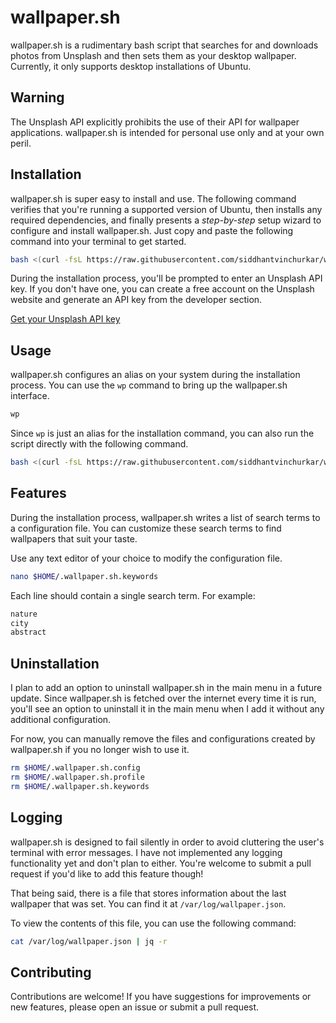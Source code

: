 # wallpaper.sh

wallpaper.sh is a rudimentary bash script that searches for and downloads photos from Unsplash and then sets them as your desktop wallpaper. Currently, it only supports desktop installations of Ubuntu.

## Warning

The Unsplash API explicitly prohibits the use of their API for wallpaper applications. wallpaper.sh is intended for personal use only and at your own peril.

## Installation

wallpaper.sh is super easy to install and use. The following command verifies that you're running a supported version of Ubuntu, then installs any required dependencies, and finally presents a _step-by-step_ setup wizard to configure and install wallpaper.sh. Just copy and paste the following command into your terminal to get started.

```bash
bash <(curl -fsL https://raw.githubusercontent.com/siddhantvinchurkar/wallpaper.sh/refs/heads/master/wallpaper.sh)
```

During the installation process, you'll be prompted to enter an Unsplash API key. If you don't have one, you can create a free account on the Unsplash website and generate an API key from the developer section.

[Get your Unsplash API key](https://unsplash.com/developers "Get your Unsplash API key")

## Usage

wallpaper.sh configures an alias on your system during the installation process. You can use the `wp` command to bring up the wallpaper.sh interface.

```bash
wp
```

Since `wp` is just an alias for the installation command, you can also run the script directly with the following command.

```bash
bash <(curl -fsL https://raw.githubusercontent.com/siddhantvinchurkar/wallpaper.sh/refs/heads/master/wallpaper.sh)
```

## Features

During the installation process, wallpaper.sh writes a list of search terms to a configuration file. You can customize these search terms to find wallpapers that suit your taste.

Use any text editor of your choice to modify the configuration file.

```bash
nano $HOME/.wallpaper.sh.keywords
```

Each line should contain a single search term. For example:

```bash
nature
city
abstract
```

## Uninstallation

I plan to add an option to uninstall wallpaper.sh in the main menu in a future update. Since wallpaper.sh is fetched over the internet every time it is run, you'll see an option to uninstall it in the main menu when I add it without any additional configuration.

For now, you can manually remove the files and configurations created by wallpaper.sh if you no longer wish to use it.

```bash
rm $HOME/.wallpaper.sh.config
rm $HOME/.wallpaper.sh.profile
rm $HOME/.wallpaper.sh.keywords
```

## Logging

wallpaper.sh is designed to fail silently in order to avoid cluttering the user's terminal with error messages. I have not implemented any logging functionality yet and don't plan to either. You're welcome to submit a pull request if you'd like to add this feature though!

That being said, there is a file that stores information about the last wallpaper that was set. You can find it at `/var/log/wallpaper.json`.

To view the contents of this file, you can use the following command:

```bash
cat /var/log/wallpaper.json | jq -r
```

## Contributing

Contributions are welcome! If you have suggestions for improvements or new features, please open an issue or submit a pull request.
